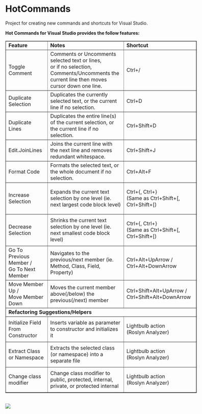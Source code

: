 # HotCommands

Project for creating new commands and shortcuts for Visual Studio.

<p><strong>Hot Commands for Visual Studio provides the follow features:</strong></p>
<table style="width: 600px;" border="1">
<tbody>
<tr>
<td style="text-align: left;"><strong>Feature</strong></td>
<td style="text-align: left;"><strong>Notes</strong></td>
<td style="text-align: left;"><strong>Shortcut</strong></td>
</tr>
<tr>
<td>Toggle Comment</td>
<td>Comments or Uncomments selected text or lines,<br /> or if no selection, Comments/Uncomments the current line then moves cursor down one line.</td>
<td>Ctrl+/</td>
</tr>
<tr>
<td>Duplicate Selection</td>
<td>Duplicates the currently selected text, or the current line if no selection.</td>
<td>Ctrl+D</td>
</tr>
<tr>
<td>Duplicate Lines</td>
<td>Duplicates the entire line(s) of the current selection, or the current line if no selection.</td>
<td>Ctrl+Shift+D</td>
</tr>
<tr>
<td>Edit.JoinLines</td>
<td>Joins the current line with the next line and removes redundant whitespace.</td>
<td>Ctrl+Shift+J</td>
</tr>
<tr>
<td>Format Code</td>
<td>Formats the selected text, or the whole document if no selection.</td>
<td>Ctrl+Alt+F</td>
</tr>
<tr>
<td>Increase Selection</td>
<td>Expands the current text selection by one level (ie. next largest code block level)</td>
<td>
<p>Ctrl+{, Ctrl+}<br />(Same as Ctrl+Shift+[, Ctrl+Shift+[)</p>
</td>
</tr>
<tr>
<td>Decrease Selection</td>
<td>Shrinks the current text selection by one level (ie. next smallest code block level)</td>
<td>
<p>Ctrl+{, Ctrl+}<br />(Same as Ctrl+Shift+[, Ctrl+Shift+[)</p>
</td>
</tr>
<tr>
<td>Go To Previous Member / <br /> Go To Next Member</td>
<td>Navigates to the previous/next member (ie. Method, Class, Field, Property)</td>
<td>Ctrl+Alt+UpArrow /<br /> Ctrl+Alt+DownArrow</td>
</tr>
<tr>
<td>Move Member Up /<br /> Move Member Down</td>
<td>Moves the current member above(/below) the previous(/next) member</td>
<td>
<p>Ctrl+Shift+Alt+UpArrow /<br /> Ctrl+Shift+Alt+DownArrow&nbsp;</p>
</td>
</tr>
<tr>
<td colspan="3"><strong>Refactoring Suggestions/Helpers</strong></td>
</tr>
<tr>
<td>Initialize Field From Constructor</td>
<td>Inserts variable as parameter to constructor and initializes it</td>
<td>
<p>Lightbulb action<br /> (Roslyn Analyzer)</p>
</td>
</tr>
<tr>
<td>Extract Class or Namespace</td>
<td>Extracts the selected class (or namespace) into a separate file</td>
<td>
<p>Lightbulb action<br /> (Roslyn Analyzer)</p>
</td>
</tr>
<tr>
<td>Change class modifier</td>
<td>Change class modifier to public, protected, internal, private, or protected internal</td>
<td>
<p>Lightbulb action<br /> (Roslyn Analyzer)</p>
</td>
</tr>
</tbody>
</table>
<br/>
<img src="EditAdvancedMenu.png"/>
<br/>

